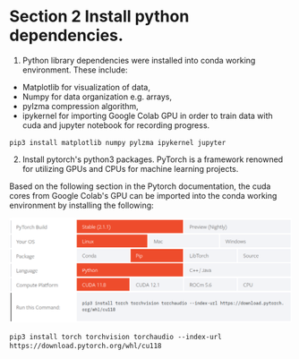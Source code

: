 # Section 2 Install python dependencies. 

1) Python library dependencies were installed into conda working environment.
These include:
* Matplotlib for visualization of data, 
* Numpy for data organization e.g. arrays, 
* pylzma compression algorithm, 
* ipykernel for importing Google Colab GPU in order to train data with cuda and jupyter notebook for recording progress.

```
pip3 install matplotlib numpy pylzma ipykernel jupyter
```

2) Install pytorch's python3 packages. PyTorch is a framework renowned for utilizing GPUs and CPUs for machine learning projects.

Based on the following section in the Pytorch documentation, the cuda cores from Google Colab's GPU can be imported into the conda working environment by installing the following:

![Alt text](../img/screnshot_PyTorch_Build.png)

```
pip3 install torch torchvision torchaudio --index-url https://download.pytorch.org/whl/cu118
```